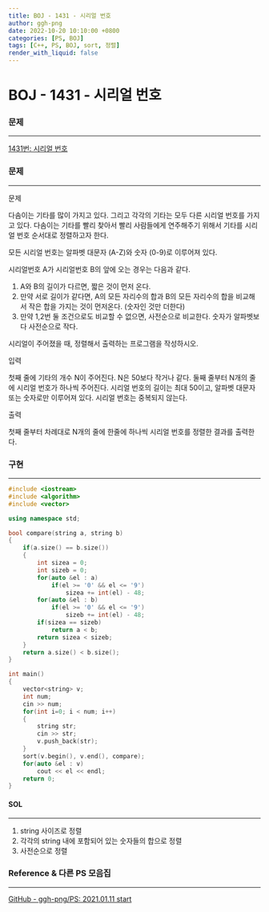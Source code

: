 ```yaml
---
title: BOJ - 1431 - 시리얼 번호 
author: ggh-png
date: 2022-10-20 10:10:00 +0800
categories: [PS, BOJ]
tags: [C++, PS, BOJ, sort, 정렬]
render_with_liquid: false
---
```


# BOJ - 1431 - **시리얼 번호**

### 문제

---

[1431번: 시리얼 번호](https://www.acmicpc.net/problem/1431)

### 문제

---

문제

다솜이는 기타를 많이 가지고 있다. 그리고 각각의 기타는 모두 다른 시리얼 번호를 가지고 있다. 다솜이는 기타를 빨리 찾아서 빨리 사람들에게 연주해주기 위해서 기타를 시리얼 번호 순서대로 정렬하고자 한다.

모든 시리얼 번호는 알파벳 대문자 (A-Z)와 숫자 (0-9)로 이루어져 있다.

시리얼번호 A가 시리얼번호 B의 앞에 오는 경우는 다음과 같다.

1. A와 B의 길이가 다르면, 짧은 것이 먼저 온다.
2. 만약 서로 길이가 같다면, A의 모든 자리수의 합과 B의 모든 자리수의 합을 비교해서 작은 합을 가지는 것이 먼저온다. (숫자인 것만 더한다)
3. 만약 1,2번 둘 조건으로도 비교할 수 없으면, 사전순으로 비교한다. 숫자가 알파벳보다 사전순으로 작다.

시리얼이 주어졌을 때, 정렬해서 출력하는 프로그램을 작성하시오.

입력

첫째 줄에 기타의 개수 N이 주어진다. N은 50보다 작거나 같다. 둘째 줄부터 N개의 줄에 시리얼 번호가 하나씩 주어진다. 시리얼 번호의 길이는 최대 50이고, 알파벳 대문자 또는 숫자로만 이루어져 있다. 시리얼 번호는 중복되지 않는다.

출력

첫째 줄부터 차례대로 N개의 줄에 한줄에 하나씩 시리얼 번호를 정렬한 결과를 출력한다.

### 구현

---

```cpp
#include <iostream>
#include <algorithm>
#include <vector>

using namespace std;

bool compare(string a, string b)
{
    if(a.size() == b.size())
    {
        int sizea = 0;
        int sizeb = 0;
        for(auto &el : a)
            if(el >= '0' && el <= '9')
                sizea += int(el) - 48;
        for(auto &el : b)
            if(el >= '0' && el <= '9')
                sizeb += int(el) - 48;
        if(sizea == sizeb)
            return a < b;
        return sizea < sizeb;  
    }
    return a.size() < b.size();
}

int main()
{
    vector<string> v;
    int num;
    cin >> num;
    for(int i=0; i < num; i++)
    {
        string str;
        cin >> str;
        v.push_back(str);
    }
    sort(v.begin(), v.end(), compare);
    for(auto &el : v)
        cout << el << endl;
    return 0;
}
```

#### SOL

---

1. string 사이즈로 정렬
2. 각각의 string 내에 포함되어 있는 숫자들의 합으로 정렬
3. 사전순으로 정렬

### Reference & 다른 PS 모음집

---

[GitHub - ggh-png/PS: 2021.01.11 start](https://github.com/ggh-png/PS)
